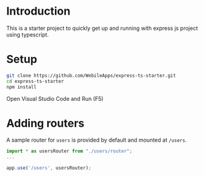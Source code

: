 # Introduction
This is a starter project to quickly get up and running with express js project using typescript.

# Setup
```sh
git clone https://github.com/WebileApps/express-ts-starter.git
cd express-ts-starter
npm install
```
Open Visual Studio Code and Run (F5)

# Adding routers

A sample router for `users` is provided by default and mounted at `/users`.
```typescript
import * as usersRouter from "./users/router";
...

app.use('/users', usersRouter);

```